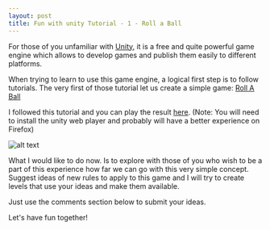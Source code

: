 ```yaml
---
layout: post
title: Fun with unity Tutorial - 1 - Roll a Ball
---
```

For those of you unfamiliar with [Unity](http://unity3d.com/), it is a free and quite powerful game engine which allows to develop games and publish them easily to different platforms.

When trying to learn to use this game engine, a logical first step is to follow tutorials.
The very first of those tutorial let us create a simple game: [Roll A Ball](http://unity3d.com/learn/tutorials/projects/roll-ball-tutorial) 

I followed this tutorial and you can play the result [here](http://lordrhodry.github.io/LifeIsAGame/rollaball.html). (Note: You will need to install the unity web player and probably will have a better experience on Firefox)

![alt text](http://lordrhodry.github.io/LifeIsAGame/images/rollaball.jpg "An example of Roll a ball being played")


What I would like to do now. Is to explore with those of you who wish to be a part of this experience how far we can go with this very simple concept.
Suggest ideas of new rules to apply to this game and I will try to create levels that use your ideas and make them available. 

Just use the comments section below to submit your ideas.

Let's have fun together!
